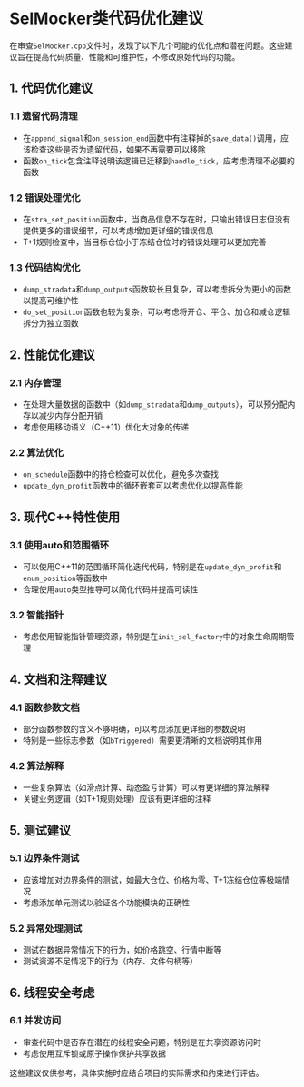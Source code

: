# SelMocker类代码优化建议

在审查`SelMocker.cpp`文件时，发现了以下几个可能的优化点和潜在问题。这些建议旨在提高代码质量、性能和可维护性，不修改原始代码的功能。

## 1. 代码优化建议

### 1.1 遗留代码清理
- 在`append_signal`和`on_session_end`函数中有注释掉的`save_data()`调用，应该检查这些是否为遗留代码，如果不再需要可以移除
- 函数`on_tick`包含注释说明该逻辑已迁移到`handle_tick`，应考虑清理不必要的函数

### 1.2 错误处理优化
- 在`stra_set_position`函数中，当商品信息不存在时，只输出错误日志但没有提供更多的错误细节，可以考虑增加更详细的错误信息
- T+1规则检查中，当目标仓位小于冻结仓位时的错误处理可以更加完善

### 1.3 代码结构优化
- `dump_stradata`和`dump_outputs`函数较长且复杂，可以考虑拆分为更小的函数以提高可维护性
- `do_set_position`函数也较为复杂，可以考虑将开仓、平仓、加仓和减仓逻辑拆分为独立函数

## 2. 性能优化建议

### 2.1 内存管理
- 在处理大量数据的函数中（如`dump_stradata`和`dump_outputs`），可以预分配内存以减少内存分配开销
- 考虑使用移动语义（C++11）优化大对象的传递

### 2.2 算法优化
- `on_schedule`函数中的持仓检查可以优化，避免多次查找
- `update_dyn_profit`函数中的循环嵌套可以考虑优化以提高性能

## 3. 现代C++特性使用

### 3.1 使用auto和范围循环
- 可以使用C++11的范围循环简化迭代代码，特别是在`update_dyn_profit`和`enum_position`等函数中
- 合理使用`auto`类型推导可以简化代码并提高可读性

### 3.2 智能指针
- 考虑使用智能指针管理资源，特别是在`init_sel_factory`中的对象生命周期管理

## 4. 文档和注释建议

### 4.1 函数参数文档
- 部分函数参数的含义不够明确，可以考虑添加更详细的参数说明
- 特别是一些标志参数（如`bTriggered`）需要更清晰的文档说明其作用

### 4.2 算法解释
- 一些复杂算法（如滑点计算、动态盈亏计算）可以有更详细的算法解释
- 关键业务逻辑（如T+1规则处理）应该有更详细的注释

## 5. 测试建议

### 5.1 边界条件测试
- 应该增加对边界条件的测试，如最大仓位、价格为零、T+1冻结仓位等极端情况
- 考虑添加单元测试以验证各个功能模块的正确性

### 5.2 异常处理测试
- 测试在数据异常情况下的行为，如价格跳空、行情中断等
- 测试资源不足情况下的行为（内存、文件句柄等）

## 6. 线程安全考虑

### 6.1 并发访问
- 审查代码中是否存在潜在的线程安全问题，特别是在共享资源访问时
- 考虑使用互斥锁或原子操作保护共享数据

这些建议仅供参考，具体实施时应结合项目的实际需求和约束进行评估。
